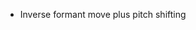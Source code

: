 <title>Pitch shifting with formant preservation</title>
<ul>
<li>Inverse formant move plus pitch shifting</li>
</ul>
